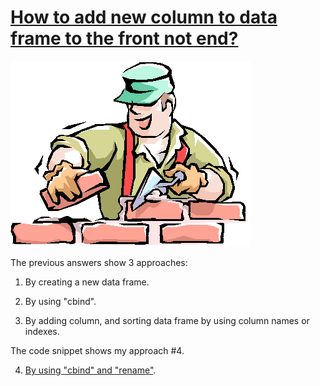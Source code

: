 # [How to add new column to data frame to the front not end?](https://stackoverflow.com/questions/19508256/how-to-add-new-column-to-an-dataframe-to-the-front-not-end)

![](brick.gif)

The previous answers show 3 approaches:

1. By creating a new data frame.

2. By using "cbind".

3. By adding column, and sorting data frame by using column names or indexes.

The code snippet shows my approach #4.

4. [By using "cbind" and "rename"](https://stackoverflow.com/a/44694646/4393334).
